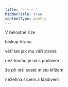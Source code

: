 ```yaml
---
title: '– – – '
hiddenTitle: true
contentType: poetry
---
```


<section>

V bělostné říze

biskup Vrana

věří tak jak mu věří strana

než trochu je mi s podivem

že při mši svaté místo křížem

nežehná srpem a kladivem

</section>
